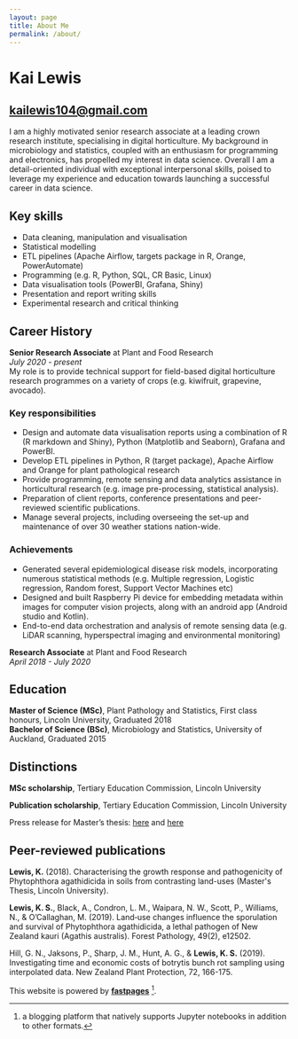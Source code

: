 ```yaml
---
layout: page
title: About Me
permalink: /about/
---
```


# Kai Lewis
## kailewis104@gmail.com
I am a highly motivated senior research associate at a leading crown research institute, specialising in digital horticulture. My background in microbiology and statistics, coupled with an enthusiasm for programming and electronics, has propelled my interest in data science. Overall I am a detail-oriented individual with exceptional interpersonal skills, poised to leverage my experience and education towards launching a successful career in data science.

## Key skills
* Data cleaning, manipulation and visualisation
* Statistical modelling 
* ETL pipelines (Apache Airflow, targets package in R, Orange, PowerAutomate)
* Programming (e.g. R, Python, SQL, CR Basic, Linux)
* Data visualisation tools (PowerBI, Grafana, Shiny)
* Presentation and report writing skills
* Experimental research and critical thinking

## Career History
**Senior Research Associate** at Plant and Food Research   
*July 2020 - present*   
My role is to provide technical support for field-based digital horticulture research programmes on a variety of crops (e.g. kiwifruit, grapevine, avocado).

### **Key responsibilities**
* Design and automate data visualisation reports using a combination of R (R markdown and Shiny), Python (Matplotlib and Seaborn), Grafana and PowerBI.
* Develop ETL pipelines in Python, R (target package), Apache Airflow and Orange for plant pathological research
* Provide programming, remote sensing and data analytics assistance in horticultural research (e.g. image pre-processing, statistical analysis).
* Preparation of client reports, conference presentations and peer-reviewed scientific publications.
* Manage several projects, including overseeing the set-up and maintenance of over 30 weather stations nation-wide. 

### **Achievements**
* Generated several epidemiological disease risk models, incorporating numerous statistical methods (e.g. Multiple regression, Logistic regression, Random forest, Support Vector Machines etc) 
* Designed and built Raspberry Pi device for embedding metadata within images for computer vision projects, along with an android app (Android studio and Kotlin).
* End-to-end data orchestration and analysis of remote sensing data (e.g. LiDAR scanning, hyperspectral imaging and environmental monitoring)

**Research Associate** at Plant and Food Research   
*April 2018 - July 2020*

## Education 
**Master of Science (MSc)**, Plant Pathology and Statistics, First class honours, Lincoln University, Graduated 2018   
**Bachelor of Science (BSc)**, Microbiology and Statistics, University of Auckland, Graduated 2015

## Distinctions
**MSc scholarship**, Tertiary Education Commission, Lincoln University

**Publication scholarship**, Tertiary Education Commission, Lincoln University

Press release for Master’s thesis: [here](https://www.stuff.co.nz/environment/105235286/kauri-dieback-can-live-in-pine-trees-and-pasture-study-finds) and [here](https://www.agscience.org.nz/pine-and-pasture-may-harbour-kauri-dieback/)

## Peer-reviewed publications
**Lewis, K.** (2018). Characterising the growth response and pathogenicity of Phytophthora agathidicida in soils from contrasting land-uses (Master's Thesis, Lincoln University).

**Lewis, K. S.**, Black, A., Condron, L. M., Waipara, N. W., Scott, P., Williams, N., & O’Callaghan, M. (2019). Land‐use changes influence the sporulation and survival of Phytophthora agathidicida, a lethal pathogen of New Zealand kauri (Agathis australis). Forest Pathology, 49(2), e12502.

Hill, G. N., Jaksons, P., Sharp, J. M., Hunt, A. G., & **Lewis, K. S.** (2019). Investigating time and economic costs of botrytis bunch rot sampling using interpolated data. New Zealand Plant Protection, 72, 166-175.


This website is powered by **[fastpages](https://github.com/fastai/fastpages)** [^1].
[^1]:a blogging platform that natively supports Jupyter notebooks in addition to other formats.
